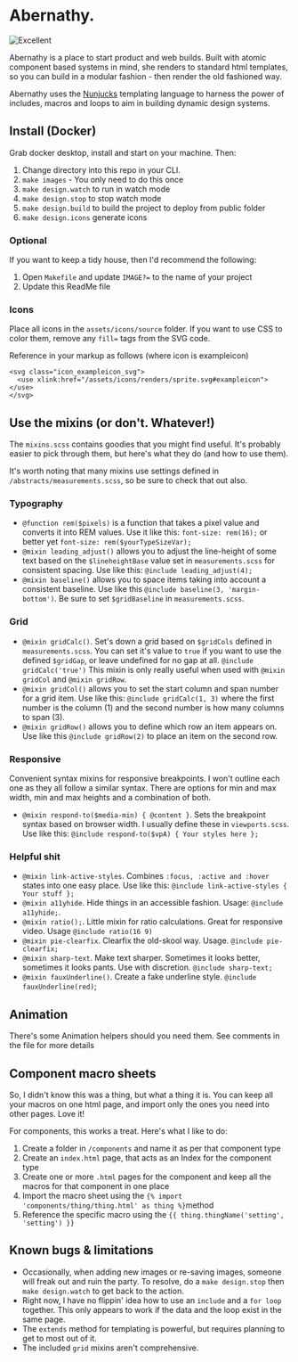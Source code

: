 # Abernathy.

![Excellent](https://media.giphy.com/media/l2SqblV4jfjdExmr6/giphy.gif "Delores")

Abernathy is a place to start product and web builds. Built with atomic component based systems in mind, she renders to standard html templates, so you can build in a modular fashion - then render the old fashioned way.

Abernathy uses the [Nunjucks](https://mozilla.github.io/nunjucks/) templating language to harness the power of includes, macros and loops to aim in building dynamic design systems.

## Install (Docker)
Grab docker desktop, install and start on your machine. Then:

1. Change directory into this repo in your CLI.
2. `make images` - You only need to do this once
3. `make design.watch` to run in watch mode
4. `make design.stop` to stop watch mode
5. `make design.build` to build the project to deploy from public folder
6. `make design.icons` generate icons

### Optional
If you want to keep a tidy house, then I'd recommend the following:

1. Open `Makefile` and update `IMAGE?=` to the name of your project
2. Update this ReadMe file


### Icons
Place all icons in the `assets/icons/source` folder.
If you want to use CSS to color them, remove any `fill=` tags from the SVG code.

Reference in your markup as follows (where icon is exampleicon)

```
<svg class="icon_exampleicon_svg">
  <use xlink:href="/assets/icons/renders/sprite.svg#exampleicon"></use>
</svg>
```

## Use the mixins (or don't. Whatever!)
The `mixins.scss` contains goodies that you might find useful. It's probably easier to pick through them, but here's what they do (and how to use them).

It's worth noting that many mixins use settings defined in `/abstracts/measurements.scss`, so be sure to check that out also.

### Typography
- `@function rem($pixels)` is a function that takes a pixel value and converts it into REM values. Use it like this: `font-size: rem(16);` or better yet `font-size: rem($yourTypeSizeVar);`
- `@mixin leading_adjust()` allows you to adjust the line-height of some text based on the `$lineheightBase` value set in `measurements.scss` for consistent spacing. Use like this: `@include leading_adjust(4);`
- `@mixin baseline()` allows you to space items taking into account a consistent baseline. Use like this `@include baseline(3, 'margin-bottom')`. Be sure to set `$gridBaseline` in `measurements.scss`.

### Grid
- `@mixin gridCalc()`. Set's down a grid based on `$gridCols` defined in `measurements.scss`. You can set it's value to `true` if you want to use the defined `$gridGap`, or leave undefined for no gap at all. `@include gridCalc('true')` This mixin is only really useful when used with `@mixin gridCol` and `@mixin gridRow`.
- `@mixin gridCol()` allows you to set the start column and span number for a grid item. Use like this: `@include gridCalc(1, 3)` where the first number is the column (1) and the second number is how many columns to span (3).
- `@mixin gridRow()` allows you to define which row an item appears on. Use like this `@include gridRow(2)` to place an item on the second row.

### Responsive
Convenient syntax mixins for responsive breakpoints. I won't outline each one as they all follow a similar syntax. There are options for min and max width, min and max heights and a combination of both.
- `@mixin respond-to($media-min) { @content }`. Sets the breakpoint syntax based on browser width. I usually define these in `viewports.scss`. Use like this: `@include respond-to($vpA) { Your styles here };`

### Helpful shit
- `@mixin link-active-styles`. Combines `:focus, :active and :hover` states into one easy place. Use like this: `@include link-active-styles { Your stuff };`
- `@mixin a11yhide`. Hide things in an accessible fashion. Usage: `@include a11yhide;`.
- `@mixin ratio();`. Little mixin for ratio calculations. Great for responsive video. Usage `@include ratio(16 9)`
- `@mixin pie-clearfix`. Clearfix the old-skool way. Usage. `@include pie-clearfix;`
- `@mixin sharp-text`. Make text sharper. Sometimes it looks better, sometimes it looks pants. Use with discretion. `@include sharp-text;`
- `@mixin fauxUnderline()`. Create a fake underline style. `@include fauxUnderline(red)`;

## Animation
There's some Animation helpers should you need them. See comments in the file for more details

## Component macro sheets
So, I didn't know this was a thing, but what a thing it is. You can keep all your macros on one html page, and import only the ones you need into other pages. Love it!

For components, this works a treat. Here's what I like to do:

1. Create a folder in `/components` and name it as per that component type
2. Create an `index.html` page, that acts as an Index for the component type
3. Create one or more `.html` pages for the component and keep all the macros for that component in one place
4. Import the macro sheet using the `{% import 'components/thing/thing.html' as thing %}`method
5. Reference the specific macro using the `{{ thing.thingName('setting', 'setting') }}`


## Known bugs & limitations
- Occasionally, when adding new images or re-saving images, someone will freak out and ruin the party. To resolve, do a `make design.stop` then `make design.watch` to get back to the action.
- Right now, I have no flippin' idea how to use an `include` and a `for loop` together. This only appears to work if the data and the loop exist in the same page.
- The `extends` method for templating is powerful, but requires planning to get to most out of it.
- The included `grid` mixins aren't comprehensive.
